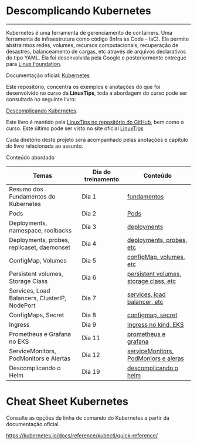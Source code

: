 # Descomplicando Kubernetes  

***  

Kubernetes é uma ferramenta de gerenciamento de containers. Uma ferramenta de infraestrutura como código (Infra as Code - IaC). Ela permite abstrairmos redes, volumes, recursos computacionais, recuperação de desastres, balanceamento de cargas, etc através de arquivos declarativos do tipo YAML. Ela foi desenvolvida pela Google e posteriormente entregue para [Linux Foundation](https://www.linuxfoundation.org/).   

Documentação oficial:  [Kubernetes](https://kubernetes.io/pt-br/docs/home/)  

Este repositório, concentra os exemplos e anotações do que foi desenvolvido no curso da __LinuxTips__, toda a abordagem do curso pode ser consultada no seguinte livro:  

[Descomplicando Kubernetes](https://livro.descomplicandokubernetes.com.br/pt/).   

Este livro é mantido pela [LinuxTips no repositório do GitHub](https://github.com/badtuxx/DescomplicandoKubernetes), bem como o curso. Este último pode ser visto no site oficial [LinuxTips](https://www.linuxtips.io/)  

Cada diretório deste projeto será acompanhado pelas anotações e capítulo do livro relacionada ao assunto.    



Conteúdo abordado  

| Temas | Dia do treinamento      | Conteúdo          |
|--------|-----------|----------------|
| Resumo dos Fundamentos do Kubernetes | Dia 1  | [fundamentos](./day-1/README.md) |
| Pods | Dia 2 | [Pods](./day-2/) |
| Deployments, namespace, roolbacks | Dia 3 | [deployments](./day-3/) |
| Deployments, probes, replicaset, daemonset | Dia 4 | [deployments, probes, etc](./day-4/) |  
| ConfigMap, Volumes | Dia 5 | [configMap, volumes, etc](./day-5/) |  
| Persistent volumes, Storage Class | Dia 6 | [persistent volumes, storage class, etc](./day-6/) |
| Services, Load Balancers, ClusterIP, NodePort  | Dia 7 | [services, load balancer, etc](./day-7/) |
| ConfigMaps, Secret  | Dia 8 | [configmap, secret](./day-8/) |
| Ingress  | Dia 9 | [Ingress no kind, EKS](./day-9/) |
| Prometheus e Grafana no EKS | Dia 11 | [prometheus e grafana](./day-11/) |
| ServiceMonitors, PodMonitors e Alertas | Dia 12 | [serviceMonitors, PodMoniors e aleras](./day-12/) |
| Descomplicando o Helm | Dia 19 | [descomplicando o helm](./day-19/) |



# Cheat Sheet Kubernetes   

Consulte as opções de linha de comando do Kubernetes a partir da documentação oficial.  



https://kubernetes.io/docs/reference/kubectl/quick-reference/